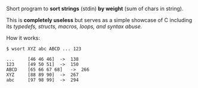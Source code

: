Short program to **sort strings** (stdin) **by weight** (sum of chars in string).

This is **completely useless** but serves as a simple showcase of C including its *typedefs, structs, macros, loops, and syntax abuse.*


How it works:
```
$ wsort XYZ abc ABCD ... 123

... 	[46 46 46]	->	138
123 	[49 50 51]	->	150
ABCD 	[65 66 67 68]	->	266
XYZ 	[88 89 90]	->	267
abc 	[97 98 99]	->	294
```
